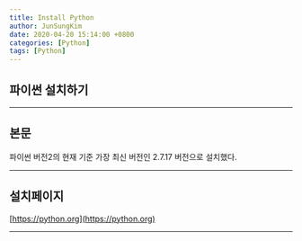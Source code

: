 ```yaml
---
title: Install Python
author: JunSungKim
date: 2020-04-20 15:14:00 +0800
categories: [Python]
tags: [Python]
---
```



## 파이썬 설치하기

***

## 본문

파이썬 버전2의 현재 기준 가장 최신 버전인 2.7.17 버전으로 설치했다.

***

## 설치페이지

[https://python.org](https://python.org)

***

